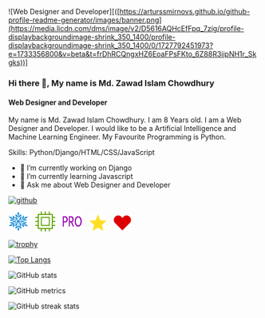 ![Web Designer and Developer][([https://arturssmirnovs.github.io/github-profile-readme-generator/images/banner.png](https://media.licdn.com/dms/image/v2/D5616AQHcEfFpq_7zig/profile-displaybackgroundimage-shrink_350_1400/profile-displaybackgroundimage-shrink_350_1400/0/1727792451973?e=1733356800&v=beta&t=frDhRCQngxHZ6EoaFPsFKto_6Z88R3iipNH1r_Skgks))]
### Hi there 👋, My name is Md. Zawad Islam Chowdhury
#### Web Designer and Developer

My name is Md. Zawad Islam Chowdhury. I am 8 Years old. I am a Web Designer and Developer. I would like to be a Artificial Intelligence and Machine Learning Engineer. My Favourite Programming is Python.

Skills: Python/Django/HTML/CSS/JavaScript

- 🔭 I’m currently working on Django 
- 🌱 I’m currently learning Javascript 
- 💬 Ask me about Web Designer and Developer 


[<img src='' alt='github' height='40'>](https://github.com/zawadic)  

<a href='https://archiveprogram.github.com/'><img src='https://raw.githubusercontent.com/acervenky/animated-github-badges/master/assets/acbadge.gif' width='40' height='40'></a> <a href='https://docs.github.com/en/developers'><img src='https://raw.githubusercontent.com/acervenky/animated-github-badges/master/assets/devbadge.gif' width='40' height='40'></a> <a href='https://github.com/pricing'><img src='https://raw.githubusercontent.com/acervenky/animated-github-badges/master/assets/pro.gif' width='40' height='40'></a> <a href='https://stars.github.com/'><img src='https://raw.githubusercontent.com/acervenky/animated-github-badges/master/assets/starbadge.gif' width='35' height='35'></a> <a href='https://docs.github.com/en/github/supporting-the-open-source-community-with-github-sponsors'><img src='https://raw.githubusercontent.com/acervenky/animated-github-badges/master/assets/sponsorbadge.gif' width='35' height='35'></a> 

[![trophy](https://github-profile-trophy.vercel.app/?username=zawadic)](https://github.com/ryo-ma/github-profile-trophy)

[![Top Langs](https://github-readme-stats.vercel.app/api/top-langs/?username=zawadic)](https://github.com/anuraghazra/github-readme-stats)

![GitHub stats](https://github-readme-stats.vercel.app/api?username=zawadic&show_icons=true)  

![GitHub metrics](https://metrics.lecoq.io/zawadic)  

![GitHub streak stats](https://streak-stats.demolab.com/?user=zawadic)  

